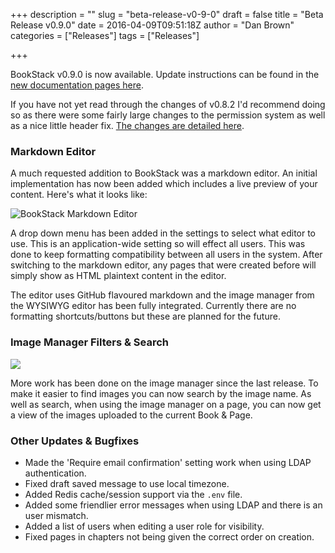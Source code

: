 +++
description = ""
slug = "beta-release-v0-9-0"
draft = false
title = "Beta Release v0.9.0"
date = 2016-04-09T09:51:18Z
author = "Dan Brown"
categories = ["Releases"]
tags = ["Releases"]

+++

BookStack v0.9.0 is now available. Update instructions can be found in the [new documentation pages here](https://www.bookstackapp.com/docs/admin/updates).

If you have not yet read through the changes of v0.8.2 I'd recommend doing so as there were some fairly large changes to the permission system as well as a nice little header fix. [The changes are detailed here](https://www.bookstackapp.com/blog/beta-release-v0-8-2/).

### Markdown Editor

A much requested addition to BookStack was a markdown editor. An initial implementation has now been added which includes a live preview of your content. Here's what it looks like:

![BookStack Markdown Editor](/images/2016/04/BookStack-markdown-editor.png)

A drop down menu has been added in the settings to select what editor to use. This is an application-wide setting so will effect all users. This was done to keep formatting compatibility between all users in the system. After switching to the markdown editor, any pages that were created before will simply show as HTML plaintext content in the editor.

The editor uses GitHub flavoured markdown and the image manager from the WYSIWYG editor has been fully integrated. Currently there are no formatting shortcuts/buttons but these are planned for the future.

### Image Manager Filters & Search

![](/images/2016/04/bookstack-image-manager-search.png)

More work has been done on the image manager since the last release. To make it easier to find images you can now search  by the image name. As well as search, when using the image manager on a page, you can now get a view of the images uploaded to the current Book & Page.

### Other Updates & Bugfixes

* Made the 'Require email confirmation' setting work when using LDAP authentication.
* Fixed draft saved message to use local timezone.
* Added Redis cache/session support via the `.env` file.
* Added some friendlier error messages when using LDAP and there is an user mismatch.
* Added a list of users when editing a user role for visibility.
* Fixed pages in chapters not being given the correct order on creation.